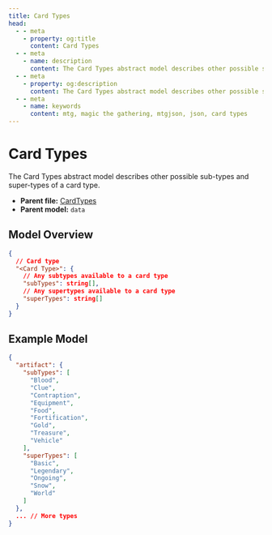 ```yaml
---
title: Card Types
head:
  - - meta
    - property: og:title
      content: Card Types
  - - meta
    - name: description
      content: The Card Types abstract model describes other possible sub-types and super-types of a card type.
  - - meta
    - property: og:description
      content: The Card Types abstract model describes other possible sub-types and super-types of a card type.
  - - meta
    - name: keywords
      content: mtg, magic the gathering, mtgjson, json, card types
---
```


# Card Types

The Card Types abstract model describes other possible sub-types and super-types of a card type.

- **Parent file:** [CardTypes](/downloads/all-files/#cardtypes)
- **Parent model:** `data`

## Model Overview

```json
{
  // Card type
  "<Card Type>": {
    // Any subtypes available to a card type
    "subTypes": string[],
    // Any supertypes available to a card type
    "superTypes": string[]
  }
}
```

## Example Model

```json
{
  "artifact": {
    "subTypes": [
      "Blood",
      "Clue",
      "Contraption",
      "Equipment",
      "Food",
      "Fortification",
      "Gold",
      "Treasure",
      "Vehicle"
    ],
    "superTypes": [
      "Basic",
      "Legendary",
      "Ongoing",
      "Snow",
      "World"
    ]
  },
  ... // More types
}
```
